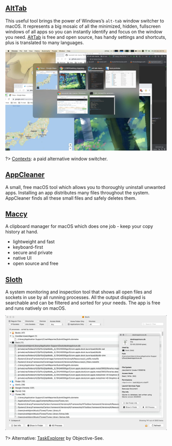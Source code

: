 ## [AltTab](https://alt-tab-macos.netlify.app/)
This useful tool brings the power of Windows’s `alt-tab` window switcher to macOS. It represents a big mosaic of all the minimized, hidden, fullscreen windows of all apps so you can instantly identify and focus on the window you need. [AltTab](https://alt-tab-macos.netlify.app/) is free and open source, has handy settings and shortcuts, plus is translated to many languages.

![alttab](_images/alttab.webp "Switching windows with AltTab")

?> [Contexts](https://contexts.co/): a paid alternative window switcher.

## [AppCleaner](https://freemacsoft.net/appcleaner/)
A small, free macOS tool which allows you to thoroughly uninstall unwanted apps. Installing an app distributes many files throughout the system. AppCleaner finds all these small files and safely deletes them.

## [Maccy](https://maccy.app/)
A clipboard manager for macOS which does one job - keep your copy history at hand.
* lightweight and fast
* keyboard-first
* secure and private
* native UI
* open source and free


## [Sloth](https://sveinbjorn.org/sloth)
A system monitoring and inspection tool that shows all open files and sockets in use by all running processes. All the output displayed is searchable and can be filtered and sorted for your needs. The app is free and runs natively on macOS.

![sloth](_images/sloth.webp "System monitoring with Sloth")

?> Alternative: [TaskExplorer](https://objective-see.com/products/taskexplorer.html) by Objective-See.
